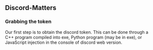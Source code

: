 ## Discord-Matters

### Grabbing the token
Our first step is to obtain the discord token. This can be done through a C++ program compiled into exe, Python program (may be in exe), or JavaScript injection in the console of discord web version.
